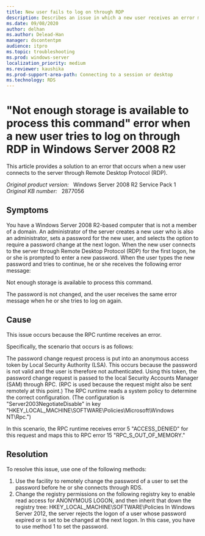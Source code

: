```yaml
---
title: New user fails to log on through RDP
description: Describes an issue in which a new user receives an error message after the user types a new password.
ms.date: 09/08/2020
author: delhan
ms.author: Delead-Han
manager: dscontentpm
audience: itpro
ms.topic: troubleshooting
ms.prod: windows-server
localization_priority: medium
ms.reviewer: kaushika
ms.prod-support-area-path: Connecting to a session or desktop
ms.technology: RDS
---
```

# "Not enough storage is available to process this command" error when a new user tries to log on through RDP in Windows Server 2008 R2

This article provides a solution to an error that occurs when a new user connects to the server through Remote Desktop Protocol (RDP).

_Original product version:_ &nbsp; Windows Server 2008 R2 Service Pack 1  
_Original KB number:_ &nbsp; 2877056

## Symptoms

You have a Windows Server 2008 R2-based computer that is not a member of a domain. An administrator of the server creates a new user who is also an administrator, sets a password for the new user, and selects the option to require a password change at the next logon. When the new user connects to the server through Remote Desktop Protocol (RDP) for the first logon, he or she is prompted to enter a new password. When the user types the new password and tries to continue, he or she receives the following error message: 

Not enough storage is available to process this command.

The password is not changed, and the user receives the same error message when he or she tries to log on again.

## Cause

This issue occurs because the RPC runtime receives an error.

Specifically, the scenario that occurs is as follows:

The password change request process is put into an anonymous access token by Local Security Authority (LSA). This occurs because the password is not valid and the user is therefore not authenticated. Using this token, the password change request is passed to the local Security Accounts Manager (SAM) through RPC. (RPC is used because the request might also be sent remotely at this point.) The RPC runtime reads a system policy to determine the correct configuration. (The configuration is "Server2003NegotiateDisable" in key "HKEY_LOCAL_MACHINE\SOFTWARE\Policies\Microsoft\Windows NT\Rpc.")

In this scenario, the RPC runtime receives error 5 "ACCESS_DENIED" for this request and maps this to RPC error 15 "RPC_S_OUT_OF_MEMORY."

## Resolution

To resolve this issue, use one of the following methods:
1. Use the facility to remotely change the password of a user to set the password before he or she connects through RDS. 
2. Change the registry permissions on the following registry key to enable read access for ANONYMOUS LOGON, and then inherit that down the registry tree: HKEY_LOCAL_MACHINE\SOFTWARE\Policies
In Windows Server 2012, the server rejects the logon of a user whose password expired or is set to be changed at the next logon. In this case, you have to use method 1 to set the password.

